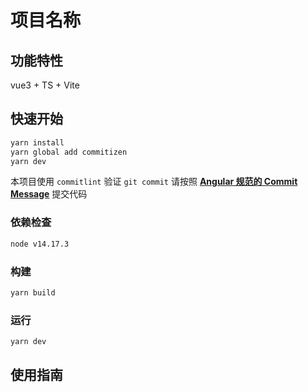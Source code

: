 # 项目名称

<!-- 写一段简短的话描述项目 -->

## 功能特性

vue3 + TS + Vite

## 快速开始

``` sh
yarn install
yarn global add commitizen
yarn dev
```

本项目使用 `commitlint` 验证 `git commit` 请按照 [**Angular 规范的 Commit Message**](https://i3o61hzm64.feishu.cn/docs/doccnp47z5z4IzGtbv4ZBjom6Od) 提交代码

### 依赖检查

``` sh
node v14.17.3 
```

### 构建

``` sh
yarn build
```

### 运行

``` sh
yarn dev
```

## 使用指南
